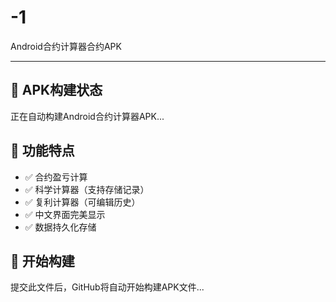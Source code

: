 # -1
Android合约计算器合约APK

---

## 🚀 APK构建状态
正在自动构建Android合约计算器APK...

## 📱 功能特点
- ✅ 合约盈亏计算
- ✅ 科学计算器（支持存储记录）
- ✅ 复利计算器（可编辑历史）
- ✅ 中文界面完美显示
- ✅ 数据持久化存储

## 🔧 开始构建
提交此文件后，GitHub将自动开始构建APK文件...
